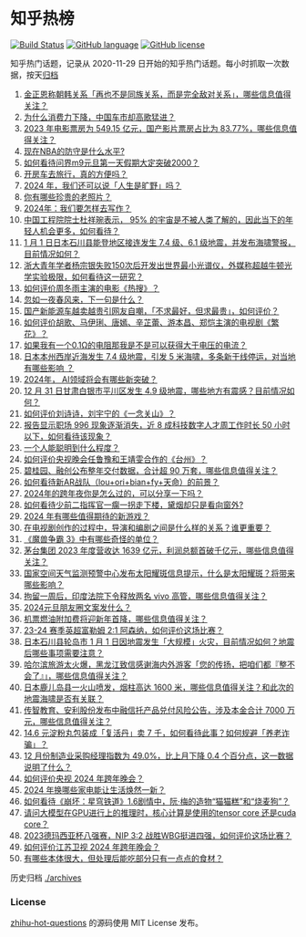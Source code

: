 # 知乎热榜
[![Build Status](https://github.com/ToWeLong/zhihu-hot-questions/workflows/CI/badge.svg)](https://github.com/ToWeLong/zhihu-hot-questions/actions)
[![GitHub language](https://img.shields.io/badge/language-golang-orange.svg)](https://golang.org/)
[![GitHub license](https://img.shields.io/github/license/ToWeLong/zhihu-hot-questions)](https://github.com/ToWeLong/zhihu-hot-questions/blob/main/LICENSE)

知乎热门话题，记录从 2020-11-29 日开始的知乎热门话题。每小时抓取一次数据，按天[归档](./archives)

<!-- BEGIN -->

1. [金正恩称朝韩关系「再也不是同族关系，而是完全敌对关系」，哪些信息值得关注？](https://www.zhihu.com/question/637521520)
1. [为什么消费力下降，中国车市却高歌猛进？](https://www.zhihu.com/question/637118500)
1. [2023 年电影票房为 549.15 亿元，国产影片票房占比为 83.77%，哪些信息值得关注？](https://www.zhihu.com/question/637523155)
1. [现在NBA的防守是什么水平?](https://www.zhihu.com/question/264950858)
1. [如何看待问界m9元旦第一天假期大定突破2000？](https://www.zhihu.com/question/637424680)
1. [开房车去旅行，真的方便吗？](https://www.zhihu.com/question/628784807)
1. [2024 年，我们还可以说「人生是旷野」吗？](https://www.zhihu.com/question/635776855)
1. [你有哪些珍贵的老照片？](https://www.zhihu.com/question/54528729)
1. [2024年：我们要怎样去写作？](https://www.zhihu.com/question/637459825)
1. [中国工程院院士杜祥琬表示， 95% 的宇宙是不被人类了解的，因此当下的年轻人机会更多，如何看待？](https://www.zhihu.com/question/637256711)
1. [1 月 1 日日本石川县能登地区接连发生 7.4 级、6.1 级地震，并发布海啸警报，目前情况如何？](https://www.zhihu.com/question/637525179)
1. [浙大青年学者杨宗银失败150次后开发出世界最小光谱仪，外媒称超越牛顿光学实验极限，如何看待这一研究？](https://www.zhihu.com/question/637144784)
1. [如何评价周冬雨主演的电影《热搜》？](https://www.zhihu.com/question/631996888)
1. [忽如一夜春风来，下一句是什么？](https://www.zhihu.com/question/636750385)
1. [国产新能源车越卖越贵引网友自嘲，「不求最好，但求最贵」，如何评价？](https://www.zhihu.com/question/637255394)
1. [如何评价胡歌、马伊琍、唐嫣、辛芷蕾、游本昌、郑恺主演的电视剧《繁花》？](https://www.zhihu.com/question/636907353)
1. [如果我有一个0.1Ω的电阻那我是不是可以获得大于电压的电流？](https://www.zhihu.com/question/637477752)
1. [日本本州西岸近海发生 7.4 级地震，引发 5 米海啸，多条新干线停运，对当地有哪些影响 ？](https://www.zhihu.com/question/637526098)
1. [2024年， AI领域将会有哪些新突破？](https://www.zhihu.com/question/635190738)
1. [12 月 31 日甘肃白银市平川区发生 4.9 级地震，哪些地方有震感？目前情况如何？](https://www.zhihu.com/question/637483536)
1. [如何评价刘诗诗，刘宇宁的《一念关山》？](https://www.zhihu.com/question/632478618)
1. [报告显示职场 996 现象逐渐消失，近 8 成科技数字人才周工作时长 50 小时以下，如何看待该现象？](https://www.zhihu.com/question/636865441)
1. [一个人能聪明到什么程度？](https://www.zhihu.com/question/31219081)
1. [如何评价央视晚会任鲁豫和王靖雯合作的《台州》？](https://www.zhihu.com/question/637522150)
1. [碧桂园、融创公布整年交付数据，合计超 90 万套，哪些信息值得关注？](https://www.zhihu.com/question/637509951)
1. [如何看待新AR战队（lou+ori+bian+fy+天命）的前景？](https://www.zhihu.com/question/637467246)
1. [2024年的跨年夜你是怎么过的，可以分享一下吗？](https://www.zhihu.com/question/637523068)
1. [如何看待少前二指挥官一瘸一拐走下楼，黛烟却只是看向窗外?](https://www.zhihu.com/question/636866045)
1. [2024 年有哪些值得期待的新游戏？](https://www.zhihu.com/question/634814953)
1. [在电视剧创作的过程中，导演和编剧之间是什么样的关系？谁更重要？](https://www.zhihu.com/question/636534424)
1. [《魔兽争霸 3》中有哪些奇怪的单位？](https://www.zhihu.com/question/267692668)
1. [茅台集团 2023 年度营收达 1639 亿元，利润总额首破千亿元，哪些信息值得关注？](https://www.zhihu.com/question/637460025)
1. [国家空间天气监测预警中心发布太阳耀斑信息提示，什么是太阳耀斑？将带来哪些影响？](https://www.zhihu.com/question/637521623)
1. [拘留一周后，印度法院下令释放两名 vivo 高管，哪些信息值得关注？](https://www.zhihu.com/question/637464995)
1. [2024元旦朋友圈文案发什么？](https://www.zhihu.com/question/635888856)
1. [机票燃油附加费将迎新年首降，哪些信息值得关注？](https://www.zhihu.com/question/637451589)
1. [23-24 赛季英超富勒姆 2:1 阿森纳，如何评价这场比赛？](https://www.zhihu.com/question/637481816)
1. [日本石川县轮岛市 1 月 1 日因地震发生「大规模」火灾，目前情况如何？地震后哪些事项需要注意？](https://www.zhihu.com/question/637531517)
1. [哈尔滨旅游太火爆，黑龙江致信感谢海内外游客「您的传扬，把咱们都『整不会了』」，哪些信息值得关注？](https://www.zhihu.com/question/637527059)
1. [日本鹿儿岛县一火山喷发，烟柱高达 1600 米，哪些信息值得关注？和此次的地震海啸是否有关联？](https://www.zhihu.com/question/637529585)
1. [传智教育、安利股份发布中融信托产品兑付风险公告，涉及本金合计 7000 万元，哪些信息值得关注？](https://www.zhihu.com/question/637509400)
1. [14.6 元淀粉丸包装成「复活丹」卖 7 千，如何看待此事？如何规避「养老诈骗」？](https://www.zhihu.com/question/637523819)
1. [12 月份制造业采购经理指数为 49.0%，比上月下降 0.4 个百分点，这一数据说明了什么？](https://www.zhihu.com/question/637455709)
1. [如何评价央视 2024 年跨年晚会？](https://www.zhihu.com/question/637475115)
1. [2024 年换哪些家电能让生活焕然一新？](https://www.zhihu.com/question/637043435)
1. [如何看待《崩坏：星穹铁道》1.6剧情中，阮·梅的造物“猫猫糕”和“烧麦狗”？](https://www.zhihu.com/question/637062488)
1. [请问大模型在GPU进行上的推理时，核心计算是使用的tensor core 还是cuda core？](https://www.zhihu.com/question/636533414)
1. [2023德玛西亚杯八强赛，NIP 3:2 战胜WBG挺进四强，如何评价这场比赛？](https://www.zhihu.com/question/637461683)
1. [如何评价江苏卫视 2024 年跨年晚会？](https://www.zhihu.com/question/637475419)
1. [有哪些本体很大，但处理后能吃部分只有一点点的食材？](https://www.zhihu.com/question/636639995)

<!-- END -->

历史归档 [./archives](./archives)


### License
[zhihu-hot-questions](https://github.com/towelong/zhihu-hot-questions) 的源码使用 MIT License 发布。